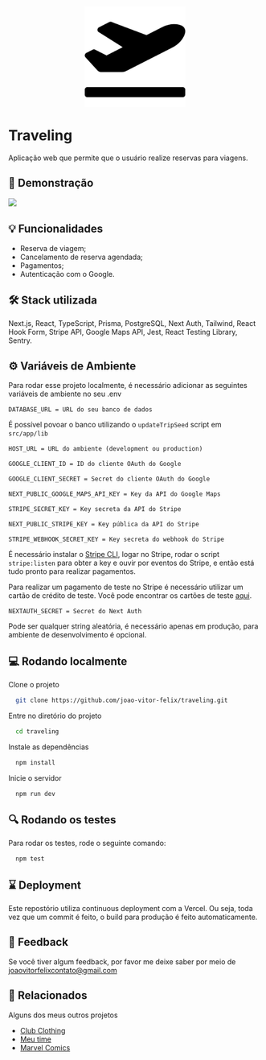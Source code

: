 <div align="center">
<img src="./src/app/icon.svg" align="center" width="200"/>
</div>

# Traveling

Aplicação web que permite que o usuário realize reservas para viagens.

## 🎥 Demonstração

<img src="https://imgur.com/UnCtUDT.gif"/>

## 💡 Funcionalidades

- Reserva de viagem;
- Cancelamento de reserva agendada;
- Pagamentos;
- Autenticação com o Google.

## 🛠️ Stack utilizada

Next.js, React, TypeScript, Prisma, PostgreSQL, Next Auth, Tailwind, React Hook Form, Stripe API, Google Maps API, Jest, React Testing Library, Sentry.

## ⚙️ Variáveis de Ambiente

Para rodar esse projeto localmente, é necessário adicionar as seguintes variáveis de ambiente no seu .env

```
DATABASE_URL = URL do seu banco de dados
```

É possível povoar o banco utilizando o `updateTripSeed` script em `src/app/lib`

```
HOST_URL = URL do ambiente (development ou production)
```

```
GOOGLE_CLIENT_ID = ID do cliente OAuth do Google
```

```
GOOGLE_CLIENT_SECRET = Secret do cliente OAuth do Google
```

```
NEXT_PUBLIC_GOOGLE_MAPS_API_KEY = Key da API do Google Maps
```

```
STRIPE_SECRET_KEY = Key secreta da API do Stripe
```

```
NEXT_PUBLIC_STRIPE_KEY = Key pública da API do Stripe
```

```
STRIPE_WEBHOOK_SECRET_KEY = Key secreta do webhook do Stripe
```

É necessário instalar o [Stripe CLI](https://stripe.com/docs/stripe-cli?locale=pt-BR), logar no Stripe, rodar o script `stripe:listen` para obter a key e ouvir por eventos do Stripe, e então está tudo pronto para realizar pagamentos.

Para realizar um pagamento de teste no Stripe é necessário utilizar um cartão de crédito de teste. Você pode encontrar os cartões de teste [aqui](https://stripe.com/docs/testing#cards).

```
NEXTAUTH_SECRET = Secret do Next Auth
```

Pode ser qualquer string aleatória, é necessário apenas em produção, para ambiente de desenvolvimento é opcional.

## 💻 Rodando localmente

Clone o projeto

```bash
  git clone https://github.com/joao-vitor-felix/traveling.git
```

Entre no diretório do projeto

```bash
  cd traveling
```

Instale as dependências

```bash
  npm install
```

Inicie o servidor

```bash
  npm run dev
```

## 🔍 Rodando os testes

Para rodar os testes, rode o seguinte comando:

```bash
  npm test
```

## ⌛ Deployment

Este repostório utiliza continuous deployment com a Vercel. Ou seja, toda vez que um commit é feito, o build para produção é feito automaticamente.

## 🚀 Feedback

Se você tiver algum feedback, por favor me deixe saber por meio de joaovitorfelixcontato@gmail.com

## 👀 Relacionados

Alguns dos meus outros projetos

- [Club Clothing](https://github.com/joao-vitor-felix/club-clothing)
- [Meu time](https://github.com/joao-vitor-felix/meu-time)
- [Marvel Comics](https://github.com/joao-vitor-felix/marvel-comics)
